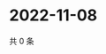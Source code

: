 # 2022-11-08

共 0 条

<!-- BEGIN WEIBO -->
<!-- 最后更新时间 Tue Nov 08 2022 00:23:36 GMT+0800 (China Standard Time) -->

<!-- END WEIBO -->
